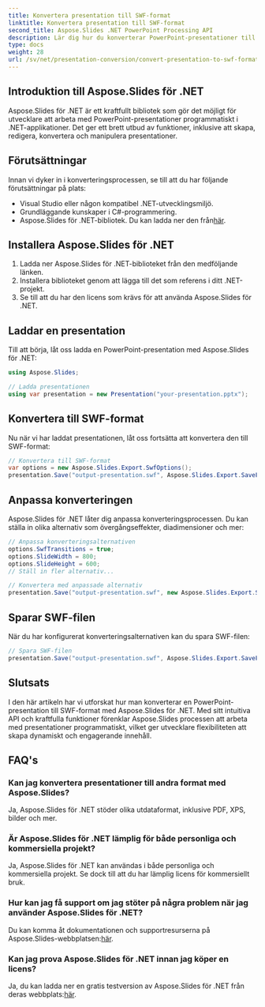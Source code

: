```yaml
---
title: Konvertera presentation till SWF-format
linktitle: Konvertera presentation till SWF-format
second_title: Aspose.Slides .NET PowerPoint Processing API
description: Lär dig hur du konverterar PowerPoint-presentationer till SWF-format med Aspose.Slides för .NET. Skapa dynamiskt innehåll utan ansträngning!
type: docs
weight: 28
url: /sv/net/presentation-conversion/convert-presentation-to-swf-format/
---
```


## Introduktion till Aspose.Slides för .NET

Aspose.Slides för .NET är ett kraftfullt bibliotek som gör det möjligt för utvecklare att arbeta med PowerPoint-presentationer programmatiskt i .NET-applikationer. Det ger ett brett utbud av funktioner, inklusive att skapa, redigera, konvertera och manipulera presentationer.

## Förutsättningar

Innan vi dyker in i konverteringsprocessen, se till att du har följande förutsättningar på plats:

- Visual Studio eller någon kompatibel .NET-utvecklingsmiljö.
- Grundläggande kunskaper i C#-programmering.
-  Aspose.Slides för .NET-bibliotek. Du kan ladda ner den från[här](https://releases.aspose.com/slides/net/).

## Installera Aspose.Slides för .NET

1. Ladda ner Aspose.Slides för .NET-biblioteket från den medföljande länken.
2. Installera biblioteket genom att lägga till det som referens i ditt .NET-projekt.
3. Se till att du har den licens som krävs för att använda Aspose.Slides för .NET.

## Laddar en presentation

Till att börja, låt oss ladda en PowerPoint-presentation med Aspose.Slides för .NET:

```csharp
using Aspose.Slides;

// Ladda presentationen
using var presentation = new Presentation("your-presentation.pptx");
```

## Konvertera till SWF-format

Nu när vi har laddat presentationen, låt oss fortsätta att konvertera den till SWF-format:

```csharp
// Konvertera till SWF-format
var options = new Aspose.Slides.Export.SwfOptions();
presentation.Save("output-presentation.swf", Aspose.Slides.Export.SaveFormat.Swf);
```

## Anpassa konverteringen

Aspose.Slides för .NET låter dig anpassa konverteringsprocessen. Du kan ställa in olika alternativ som övergångseffekter, diadimensioner och mer:

```csharp
// Anpassa konverteringsalternativen
options.SwfTransitions = true;
options.SlideWidth = 800;
options.SlideHeight = 600;
// Ställ in fler alternativ...

// Konvertera med anpassade alternativ
presentation.Save("output-presentation.swf", new Aspose.Slides.Export.SwfOptions(), Aspose.Slides.Export.SaveFormat.Swf);
```

## Sparar SWF-filen

När du har konfigurerat konverteringsalternativen kan du spara SWF-filen:

```csharp
// Spara SWF-filen
presentation.Save("output-presentation.swf", Aspose.Slides.Export.SaveFormat.Swf);
```

## Slutsats

I den här artikeln har vi utforskat hur man konverterar en PowerPoint-presentation till SWF-format med Aspose.Slides för .NET. Med sitt intuitiva API och kraftfulla funktioner förenklar Aspose.Slides processen att arbeta med presentationer programmatiskt, vilket ger utvecklare flexibiliteten att skapa dynamiskt och engagerande innehåll.

## FAQ's

### Kan jag konvertera presentationer till andra format med Aspose.Slides?

Ja, Aspose.Slides för .NET stöder olika utdataformat, inklusive PDF, XPS, bilder och mer.

### Är Aspose.Slides för .NET lämplig för både personliga och kommersiella projekt?

Ja, Aspose.Slides för .NET kan användas i både personliga och kommersiella projekt. Se dock till att du har lämplig licens för kommersiellt bruk.

### Hur kan jag få support om jag stöter på några problem när jag använder Aspose.Slides för .NET?

 Du kan komma åt dokumentationen och supportresurserna på Aspose.Slides-webbplatsen:[här](https://docs.aspose.com/slides/net/).

### Kan jag prova Aspose.Slides för .NET innan jag köper en licens?

 Ja, du kan ladda ner en gratis testversion av Aspose.Slides för .NET från deras webbplats:[här](https://downloads.aspose.com/slides/net).